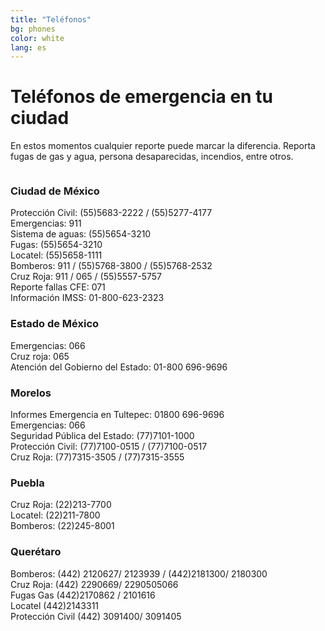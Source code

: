 ```yaml
---
title: "Teléfonos"
bg: phones
color: white
lang: es
---
```


# Teléfonos de emergencia en tu ciudad

En estos momentos cualquier reporte puede marcar la diferencia.
Reporta fugas de gas y agua, persona desaparecidas, incendios, entre otros.

<div class="row">
  <div class="column half">
    <h3>Ciudad de México</h3>
    Protección Civil: (55)5683-2222 / (55)5277-4177<br/>
    Emergencias: 911<br/>
    Sistema de aguas: (55)5654-3210<br />
    Fugas: (55)5654-3210<br />
    Locatel: (55)5658-1111<br />
    Bomberos: 911 / (55)5768-3800 / (55)5768-2532<br />
    Cruz Roja: 911 / 065 / (55)5557-5757<br />
    Reporte fallas CFE: 071<br />
    Información IMSS: 01-800-623-2323
  </div>
  <div class="column half">
    <h3>Estado de México</h3>
    Emergencias: 066<br />
    Cruz roja: 065<br />
    Atención del Gobierno del Estado: 01-800 696-9696
  </div>
</div>
<div class="row">
  <div class="column half">
    <h3>Morelos</h3>
    Informes Emergencia en Tultepec: 01800 696-9696<br/>
    Emergencias: 066<br />
    Seguridad Pública del Estado: (77)7101-1000<br />
    Protección Civil: (77)7100-0515 / (77)7100-0517<br />
    Cruz Roja: (77)7315-3505 /  (77)7315-3555
  </div>
  <div class="column half">
    <h3>Puebla</h3>
    Cruz Roja: (22)213-7700<br />
    Locatel: (22)211-7800<br />
    Bomberos: (22)245-8001
  </div>
</div>
<div class="row">
  <div class="column half">
    <h3>Querétaro</h3>
    Bomberos: (442) 2120627/ 2123939 / (442)2181300/ 2180300<br />
    Cruz Roja: (442) 2290669/ 2290505066<br />
    Fugas Gas (442)2170862 / 2101616<br />
    Locatel (442)2143311<br />
    Protección Civil (442) 3091400/ 3091405
  </div>
</div>
